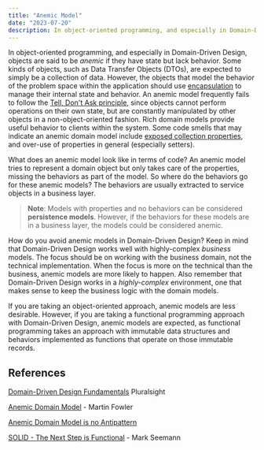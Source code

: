 ```yaml
---
title: "Anemic Model"
date: "2023-07-20"
description: In object-oriented programming, and especially in Domain-Driven Design, objects are said to be anemic if they have state but lack behavior.
---
```


In object-oriented programming, and especially in Domain-Driven Design, objects are said to be _anemic_ if they have state but lack behavior. Some kinds of objects, such as Data Transfer Objects (DTOs), are expected to simply be a collection of data. However, the objects that model the behavior of the problem space within the application should use [encapsulation](/principles/encapsulation/) to manage their internal state and behavior. An anemic model frequently fails to follow the [Tell, Don't Ask principle](/principles/tell-dont-ask/), since objects cannot perform operations on their own state, but are constantly manipulated by other objects in a non-object-oriented fashion. Rich domain models provide useful behavior to clients within the system. Some code smells that may indicate an anemic domain model include [exposed collection properties](/antipatterns/exposing-collection-properties/), and over-use of properties in general (especially setters).

What does an anemic model look like in terms of code? An anemic model tries to represent a domain object but only takes care of the properties, missing the behaviors as part of the model. So where do the behaviors go for these anemic models? The behaviors are usually extracted to service objects in a business layer.

> **Note**: Models with properties and no behaviors can be considered **persistence models**. However, if the behaviors for these models are in a business layer, the models could be considered anemic.

How do you avoid anemic models in Domain-Driven Design? Keep in mind that Domain-Driven Design works well with highly-complex _business_ models. The focus should be on working with the business domain, not the technical implementation. When the focus is more on the technical than the business, anemic models are more likely to happen. Also remember that Domain-Driven Design works in a _highly-complex_ environment, one that makes sense to keep the business logic with the domain models.

If you are taking an object-oriented approach, anemic models are less desirable. However, if you are taking a functional programming approach with Domain-Driven Design, anemic models are expected, as functional programming takes an approach with immutable data structures and behaviors implemented as functions that operate on those immutable records.

## References

[Domain-Driven Design Fundamentals](https://www.pluralsight.com/courses/domain-driven-design-fundamentals) Pluralsight

[Anemic Domain Model](http://www.martinfowler.com/bliki/AnemicDomainModel.html) - Martin Fowler

[Anemic Domain Model is no Antipattern](https://blog.inf.ed.ac.uk/sapm/2014/02/04/the-anaemic-domain-model-is-no-anti-pattern-its-a-solid-design/)

[SOLID - The Next Step is Functional](http://blog.ploeh.dk/2014/03/10/solid-the-next-step-is-functional/) - Mark Seemann
